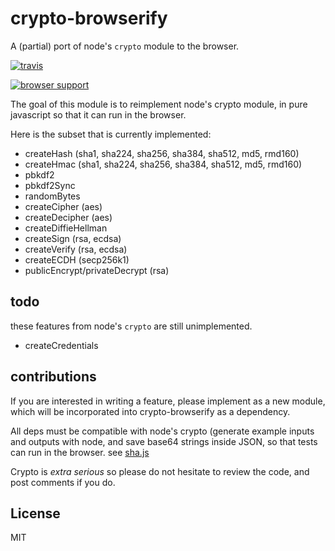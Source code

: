 # crypto-browserify

A (partial) port of node's `crypto` module to the browser.

[![travis](https://secure.travis-ci.org/dominictarr/crypto-browserify.png?branch=master)](https://travis-ci.org/dominictarr/crypto-browserify)

[![browser support](http://ci.testling.com/dominictarr/crypto-browserify.png)](http://ci.testling.com/dominictarr/crypto-browserify)

The goal of this module is to reimplement node's crypto module,
in pure javascript so that it can run in the browser.

Here is the subset that is currently implemented:

* createHash (sha1, sha224, sha256, sha384, sha512, md5, rmd160)
* createHmac (sha1, sha224, sha256, sha384, sha512, md5, rmd160)
* pbkdf2
* pbkdf2Sync
* randomBytes
* createCipher (aes)
* createDecipher (aes)
* createDiffieHellman
* createSign (rsa, ecdsa)
* createVerify (rsa, ecdsa)
* createECDH (secp256k1)
* publicEncrypt/privateDecrypt (rsa)

## todo

these features from node's `crypto` are still unimplemented.

* createCredentials

## contributions

If you are interested in writing a feature, please implement as a new module,
which will be incorporated into crypto-browserify as a dependency.

All deps must be compatible with node's crypto
(generate example inputs and outputs with node,
and save base64 strings inside JSON, so that tests can run in the browser.
see [sha.js](https://github.com/dominictarr/sha.js)

Crypto is _extra serious_ so please do not hesitate to review the code,
and post comments if you do.

## License

MIT


